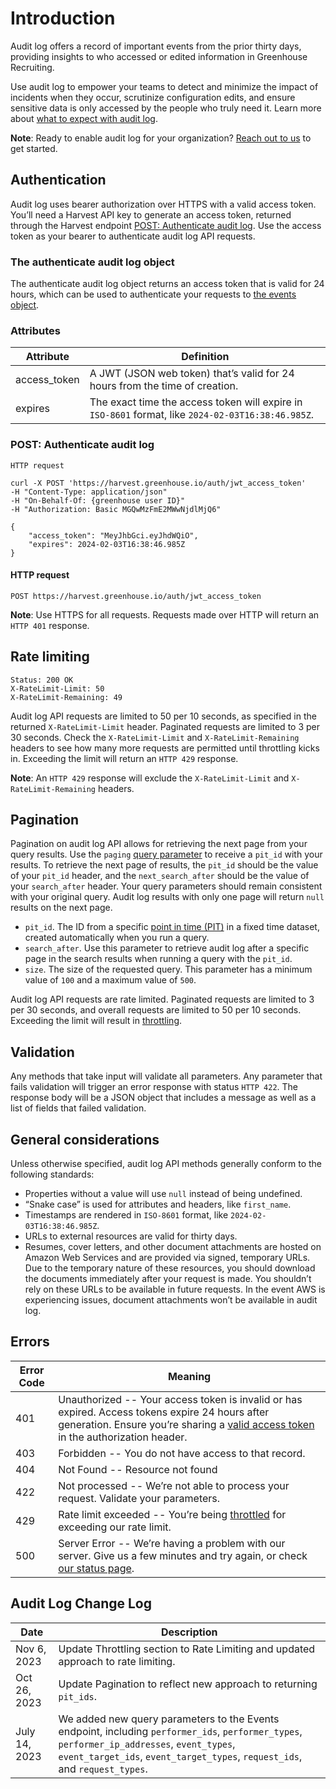 # Introduction
Audit log offers a record of important events from the prior thirty days, providing insights to who accessed or edited information in Greenhouse Recruiting.

Use audit log to empower your teams to detect and minimize the impact of incidents when they occur, scrutinize configuration edits, and ensure sensitive data is only accessed by the people who truly need it. Learn more about [what to expect with audit log](https://support.greenhouse.io/hc/en-us/articles/15074318933275).

<aside class="success">
<b>Note</b>: Ready to enable audit log for your organization? <a href="mailto:accountmanagement+auditlog@greenhouse.io?subject=I%20want%20to%20learn%20more%20about%20audit%20log">Reach out to us</a> to get started.
</aside>

## Authentication
Audit log uses bearer authorization over HTTPS with a valid access token. You’ll need a Harvest API key to generate an access token, returned through the Harvest endpoint [POST: Authenticate audit log](#post-authenticate-audit-log). Use the access token as your bearer to authenticate audit log API requests.

### The authenticate audit log object
The authenticate audit log object returns an access token that is valid for 24 hours, which can be used to authenticate your requests to [the events object](#the-events-object).

### Attributes
Attribute | Definition
--------- | -----------
access_token | A JWT (JSON web token) that’s valid for 24 hours from the time of creation.
expires | The exact time the access token will expire in `ISO-8601` format, like `2024-02-03T16:38:46.985Z`.


### POST: Authenticate audit log
```shell
HTTP request

curl -X POST 'https://harvest.greenhouse.io/auth/jwt_access_token'
-H "Content-Type: application/json"
-H "On-Behalf-Of: {greenhouse user ID}"
-H "Authorization: Basic MGQwMzFmE2MWwNjdlMjQ6"

{
    "access_token": "MeyJhbGci.eyJhdWQiO",
    "expires": 2024-02-03T16:38:46.985Z
}
```
#### HTTP request

`POST https://harvest.greenhouse.io/auth/jwt_access_token`

<aside class="success">
<b>Note</b>: Use HTTPS for all requests. Requests made over HTTP will return an <code>HTTP 401</code> response.
</aside>

## Rate limiting
```shell
Status: 200 OK
X-RateLimit-Limit: 50
X-RateLimit-Remaining: 49
```

Audit log API requests are limited to 50 per 10 seconds, as specified in the returned `X-RateLimit-Limit` header. Paginated requests are limited to 3 per 30 seconds. Check the `X-RateLimit-Limit` and `X-RateLimit-Remaining` headers to see how many more requests are permitted until throttling kicks in. Exceeding the limit will return an `HTTP 429` response.

<aside class="success">
<b>Note</b>: An <code>HTTP 429</code> response will exclude the <code>X-RateLimit-Limit</code> and <code>X-RateLimit-Remaining</code> headers.
</aside>

## Pagination
Pagination on audit log API allows for retrieving the next page from your query results. Use the `paging` [query parameter](https://developers.greenhouse.io/audit-log.html#the-events-object) to receive a `pit_id` with your results. To retrieve the next page of results, the `pit_id` should be the value of your `pit_id` header, and the `next_search_after` should be the value of your `search_after` header. Your query parameters should remain consistent with your original query. Audit log results with only one page will return `null` results on the next page. 

- `pit_id`. The ID from a specific [point in time (PIT)](https://docs.aws.amazon.com/opensearch-service/latest/developerguide/pit.html) in a fixed time dataset, created automatically when you run a query.
- `search_after`. Use this parameter to retrieve audit log after a specific page in the search results when running a query with the `pit_id`.
- `size`. The size of the requested query. This parameter has a minimum value of `100` and a maximum value of `500`.

Audit log API requests are rate limited. Paginated requests are limited to 3 per 30 seconds, and overall requests are limited to 50 per 10 seconds. Exceeding the limit will result in [throttling](https://developers.greenhouse.io/audit-log.html#throttling).

## Validation
Any methods that take input will validate all parameters. Any parameter that fails validation will trigger an error response with status `HTTP 422`. The response body will be a JSON object that includes a message as well as a list of fields that failed validation.

## General considerations


Unless otherwise specified, audit log API methods generally conform to the following standards:

- Properties without a value will use `null` instead of being undefined.
- “Snake case” is used for attributes and headers, like `first_name`.
- Timestamps are rendered in `ISO-8601` format, like `2024-02-03T16:38:46.985Z`.
- URLs to external resources are valid for thirty days.
- Resumes, cover letters, and other document attachments are hosted on Amazon Web Services and are provided via signed, temporary URLs. Due to the temporary nature of these resources, you should download the documents immediately after your request is made. You shouldn’t rely on these URLs to be available in future requests. In the event AWS is experiencing issues, document attachments won’t be available in audit log.

## Errors

| Error Code | Meaning                                                                                                                                                                                                 |
|------------|---------------------------------------------------------------------------------------------------------------------------------------------------------------------------------------------------------|
| 401        | Unauthorized -- Your access token is invalid or has expired. Access tokens expire 24 hours after generation. Ensure you’re sharing a [valid access token](#authentication) in the authorization header. |
| 403        | Forbidden -- You do not have access to that record.                                                                                                                                                     |
| 404        | Not Found -- Resource not found                                                                                                                                                                         |
| 422        | Not processed -- We’re not able to process your request. Validate your parameters.                                                                                                                      |
| 429        | Rate limit exceeded -- You’re being [throttled](#throttling) for exceeding our rate limit.                                                                                                              |
| 500        | Server Error -- We’re having a problem with our server. Give us a few minutes and try again, or check [our status page](https://status.greenhouse.io/).                                                 |

## Audit Log Change Log

| Date                          | Description                                                                                                                       |
|-------------------------------| --------------------------------------------------------------------------------------------------------------------------------- |
| Nov 6, 2023 | Update Throttling section to Rate Limiting and updated approach to rate limiting.
| Oct 26, 2023 | Update Pagination to reflect new approach to returning `pit_ids`.
| July 14, 2023 | We added new query parameters to the Events endpoint, including `performer_ids`, `performer_types`, `performer_ip_addresses`, `event_types`, `event_target_ids`, `event_target_types`, `request_ids`, and `request_types`.